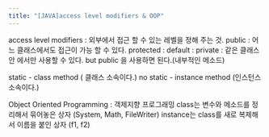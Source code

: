 ```yaml
---
title: "[JAVA]access level modifiers & OOP"
---
```


access level modifiers : 외부에서 접근 할 수 있는 레벨을 정해 주는 것.
public : 어느 클래스에서도 접근이 가능 할 수 있다.
protected : 
default : 
 private : 같은 클래스 안 에서만 사용할 수 있다. but public 을 사용하면 된다.(내부적인 메소드)

static - class method ( 클래스 소속이다.)
no static - instance method (인스턴스 소속이다.)



Object Oriented Programming : 객제지향 프로그래밍
class는 변수와 메소드를 정리해서 묶어놓은 상자 (System, Math, FileWriter)
instance는 class를 새로 복제해서 이름을 붙인 상자 (f1, f2)
